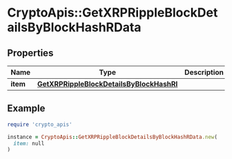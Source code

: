 # CryptoApis::GetXRPRippleBlockDetailsByBlockHashRData

## Properties

| Name | Type | Description | Notes |
| ---- | ---- | ----------- | ----- |
| **item** | [**GetXRPRippleBlockDetailsByBlockHashRI**](GetXRPRippleBlockDetailsByBlockHashRI.md) |  |  |

## Example

```ruby
require 'crypto_apis'

instance = CryptoApis::GetXRPRippleBlockDetailsByBlockHashRData.new(
  item: null
)
```

